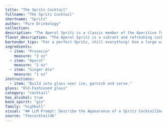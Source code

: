 ```yaml
---
title: "The Spritz Cocktail"
fullname: "The Spritz Cocktail"
shortname: "Spritz"
author: "Pure Drinkology"
collection:
description: "The Aperol Spritz is a classic member of the Aperitivo family, originating in the Veneto region of Italy in the 19th century. This refreshing, bitter-sweet concoction is perfect for sipping before a meal. "
flavor_description: "The Aperol Spritz is a vibrant and refreshing cocktail. It features a bright, bitter punch from the Aperol, balanced by the delicate sweetness of the Prosecco. The soda water adds a light, bubbly effervescence, making it a perfect summer drink. It's slightly bitter, slightly sweet, and very refreshing, leaving you with a clean finish. "
bartender_tips: "For a perfect Spritz, chill everything! Use a large wine glass filled with ice, and build the drink directly in it for optimal dilution.  Use a good quality Prosecco for best results, and don't skimp on the soda – it balances the bitterness of the Aperol. Remember, it's a light, refreshing drink, so don't over-pour the Aperol! "
ingredients:
  - item: "Prosecco"
    measure: "3 oz"
  - item: "Aperol"
    measure: "2 oz"
  - item: "Ginger Ale"
    measure: "1 oz"
instructions:
  - item: "Build into glass over ice, garnish and serve."
glass: "Old-Fashioned glass"
category: "cocktail"
has_alcohol: true
base_spirit: "gin"
family: "highball"
visual: "## LLM Prompt: Describe the Appearance of a Spritz CocktailImagine a tall, elegant wine glass filled with a vibrant symphony of colors. **Describe the appearance of a Spritz cocktail, focusing on the following:*** **The base:** The Prosecco forms the foundation, a pale, shimmering gold that bubbles playfully at the surface.* **The splash of color:** A vibrant layer of Campari floats atop the Prosecco, its crimson hue adding a striking contrast to the gold. * **The refreshing touch:**  The soda water, light and airy, gently mingles with the Prosecco and Campari, creating a delicate haze that softens the edges of the colors.* **The final touch:**  A thin slice of orange peel, nestled on the rim of the glass, adds a touch of citrusy elegance and releases a subtle aroma of zest.**Remember to focus on the interplay of colors, textures, and the overall visual appeal of the drink.**  This should evoke a sense of the Spritz's refreshing, yet sophisticated, nature. "
source: "thecocktaildb"
---
```


